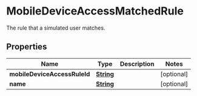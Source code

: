 

# MobileDeviceAccessMatchedRule

The rule that a simulated user matches.

## Properties

| Name | Type | Description | Notes |
|------------ | ------------- | ------------- | -------------|
|**mobileDeviceAccessRuleId** | [**String**](String.md) |  |  [optional] |
|**name** | [**String**](String.md) |  |  [optional] |




